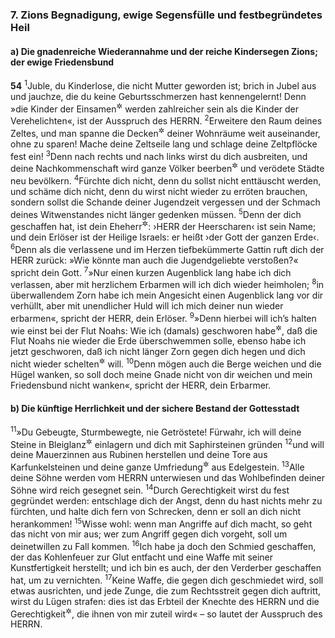 ### 7. Zions Begnadigung, ewige Segensfülle und festbegründetes Heil

#### a) Die gnadenreiche Wiederannahme und der reiche Kindersegen Zions; der ewige Friedensbund

__54__
<sup>1</sup>Juble, du Kinderlose, die nicht Mutter geworden ist; brich in Jubel aus und jauchze, die du keine Geburtsschmerzen hast kennengelernt! Denn »die Kinder der Einsamen<sup title="oder: Alleinstehenden">&#x2732;</sup> werden zahlreicher sein als die Kinder der Verehelichten«, ist der Ausspruch des HERRN.
<sup>2</sup>Erweitere den Raum deines Zeltes, und man spanne die Decken<sup title="oder: Behänge">&#x2732;</sup> deiner Wohnräume weit auseinander, ohne zu sparen! Mache deine Zeltseile lang und schlage deine Zeltpflöcke fest ein!
<sup>3</sup>Denn nach rechts und nach links wirst du dich ausbreiten, und deine Nachkommenschaft wird ganze Völker beerben<sup title="oder: in Besitz nehmen">&#x2732;</sup> und verödete Städte neu bevölkern.
<sup>4</sup>Fürchte dich nicht, denn du sollst nicht enttäuscht werden, und schäme dich nicht, denn du wirst nicht wieder zu erröten brauchen, sondern sollst die Schande deiner Jugendzeit vergessen und der Schmach deines Witwenstandes nicht länger gedenken müssen.
<sup>5</sup>Denn der dich geschaffen hat, ist dein Eheherr<sup title="oder: Gatte">&#x2732;</sup>: ›HERR der Heerscharen‹ ist sein Name; und dein Erlöser ist der Heilige Israels: er heißt ›der Gott der ganzen Erde‹.
<sup>6</sup>Denn als die verlassene und im Herzen tiefbekümmerte Gattin ruft dich der HERR zurück: »Wie könnte man auch die Jugendgeliebte verstoßen?« spricht dein Gott.
<sup>7</sup>»Nur einen kurzen Augenblick lang habe ich dich verlassen, aber mit herzlichem Erbarmen will ich dich wieder heimholen;
<sup>8</sup>in überwallendem Zorn habe ich mein Angesicht einen Augenblick lang vor dir verhüllt, aber mit unendlicher Huld will ich mich deiner nun wieder erbarmen«, spricht der HERR, dein Erlöser.
<sup>9</sup>»Denn hierbei will ich’s halten wie einst bei der Flut Noahs: Wie ich (damals) geschworen habe<sup title="vgl. 1.Mose 8,21-22">&#x2732;</sup>, daß die Flut Noahs nie wieder die Erde überschwemmen solle, ebenso habe ich jetzt geschworen, daß ich nicht länger Zorn gegen dich hegen und dich nicht wieder schelten<sup title="oder: bedrohen">&#x2732;</sup> will.
<sup>10</sup>Denn mögen auch die Berge weichen und die Hügel wanken, so soll doch meine Gnade nicht von dir weichen und mein Friedensbund nicht wanken«, spricht der HERR, dein Erbarmer.

#### b) Die künftige Herrlichkeit und der sichere Bestand der Gottesstadt

<sup>11</sup>»Du Gebeugte, Sturmbewegte, nie Getröstete! Fürwahr, ich will deine Steine in Bleiglanz<sup title="= Augenschminke">&#x2732;</sup> einlagern und dich mit Saphirsteinen gründen
<sup>12</sup>und will deine Mauerzinnen aus Rubinen herstellen und deine Tore aus Karfunkelsteinen und deine ganze Umfriedung<sup title="oder: Grenzmauer">&#x2732;</sup> aus Edelgestein.
<sup>13</sup>Alle deine Söhne werden vom HERRN unterwiesen und das Wohlbefinden deiner Söhne wird reich gesegnet sein.
<sup>14</sup>Durch Gerechtigkeit wirst du fest gegründet werden: entschlage dich der Angst, denn du hast nichts mehr zu fürchten, und halte dich fern von Schrecken, denn er soll an dich nicht herankommen!
<sup>15</sup>Wisse wohl: wenn man Angriffe auf dich macht, so geht das nicht von mir aus; wer zum Angriff gegen dich vorgeht, soll um deinetwillen zu Fall kommen.
<sup>16</sup>Ich habe ja doch den Schmied geschaffen, der das Kohlenfeuer zur Glut entfacht und eine Waffe mit seiner Kunstfertigkeit herstellt; und ich bin es auch, der den Verderber geschaffen hat, um zu vernichten.
<sup>17</sup>Keine Waffe, die gegen dich geschmiedet wird, soll etwas ausrichten, und jede Zunge, die zum Rechtsstreit gegen dich auftritt, wirst du Lügen strafen: dies ist das Erbteil der Knechte des HERRN und die Gerechtigkeit<sup title="= das Heil, der Segen">&#x2732;</sup>, die ihnen von mir zuteil wird« – so lautet der Ausspruch des HERRN.